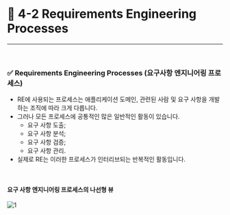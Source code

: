 # 🍎 4-2 Requirements Engineering Processes
---
<br>

### ✅ Requirements Engineering Processes (요구사항 엔지니어링 프로세스)
- RE에 사용되는 프로세스는 애플리케이션 도메인, 관련된 사람 및 요구 사항을 개발하는 조직에 따라 크게 다릅니다.
- 그러나 모든 프로세스에 공통적인 많은 일반적인 활동이 있습니다.
  - 요구 사항 도출;
  - 요구 사항 분석;
  - 요구 사항 검증;
  - 요구 사항 관리.
- 실제로 RE는 이러한 프로세스가 인터리브되는 반복적인 활동입니다.
<br>

#### 요구 사항 엔지니어링 프로세스의 나선형 뷰
![1](https://i.imgur.com/ChSPq4y.png)
<br>
